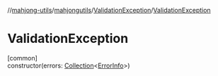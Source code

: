 //[mahjong-utils](../../../index.md)/[mahjongutils](../index.md)/[ValidationException](index.md)/[ValidationException](-validation-exception.md)

# ValidationException

[common]\
constructor(errors: [Collection](https://kotlinlang.org/api/latest/jvm/stdlib/kotlin.collections/-collection/index.html)&lt;[ErrorInfo](../-error-info/index.md)&gt;)
